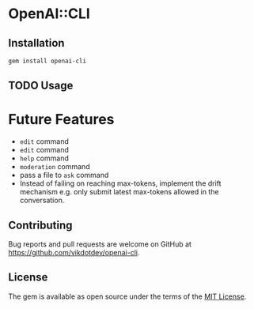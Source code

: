 # OpenAI::CLI
## Installation

```bash
gem install openai-cli
```

## TODO Usage

# Future Features
- `edit` command
- `edit` command
- `help` command
- `moderation` command
- pass a file to `ask` command
- Instead of failing on reaching max-tokens, implement the drift mechanism
  e.g. only submit latest max-tokens allowed in the conversation.

## Contributing

Bug reports and pull requests are welcome on GitHub at https://github.com/vikdotdev/openai-cli.

## License

The gem is available as open source under the terms of the [MIT License](https://opensource.org/licenses/MIT).
